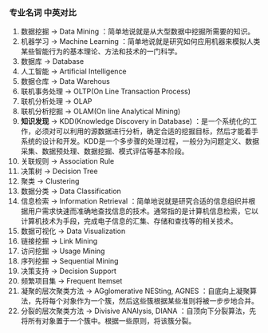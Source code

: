 ### 专业名词 中英对比

1. 数据挖掘  -> Data Mining ：简单地说就是从大型数据中挖掘所需要的知识。
2. 机器学习 -> Machine Learning ：简单地说就是研究如何应用机器来模拟人类某些智能行为的基本理论、方法和技术的一门科学。
3. 数据库 -> Database 
4. 人工智能 -> Artificial Intelligence
5. 数据仓库 -> Data Warehous
6. 联机事务处理 -> OLTP(On Line Transaction Process)
7. 联机分析处理 -> OLAP
8. 联机分析挖掘 -> OLAM(On line Analytical Mining)
9. **知识发现** -> KDD(Knowledge Discovery in Database) ：是一个系统化的工作，必须对可以利用的源数据进行分析，确定合适的挖掘目标，然后才能着手系统的设计和开发。KDD是一个多步骤的处理过程，一般分为问题定义、数据采集、数据预处理、数据挖掘、模式评估等基本阶段。
10. 关联规则 -> Association Rule
11. 决策树 -> Decision Tree
12. 聚类 -> Clustering
13. 数据分类 -> Data Classification
14. 信息检索 -> Information Retrieval ：简单地说就是研究合适的信息组织并根据用户需求快速而准确地查找信息的技术。通常指的是计算机信息检索，它以计算机技术为手段，完成电子信息的汇集、存储和查找等的相关技术。
15. 数据可视化 -> Data Visualization
16. 链接挖掘 -> Link Mining
17. 访问挖掘 -> Usage Mining
18. 序列挖掘 -> Sequential Mining
19. 决策支持 -> Decision Support
20. 频繁项目集 -> Frequent Itemset
21. 凝聚的层次聚类方法 -> AGglomerative NESting, AGNES ：自底向上凝聚算法，先将每个对象作为一个簇，然后这些簇根据某些准则将被一步步地合并。
22. 分裂的层次聚类方法 -> Divisive ANAlysis, DIANA ：自顶向下分裂算法，先将所有对象置于一个簇中。根据一些原则，将该簇分裂。